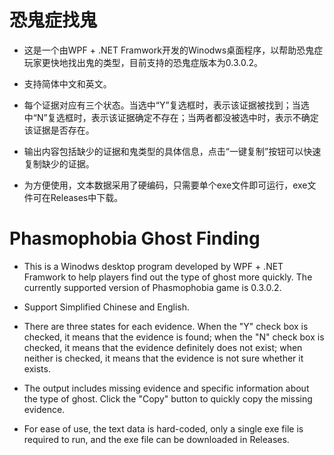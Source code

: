 # 恐鬼症找鬼

- 这是一个由WPF + .NET Framwork开发的Winodws桌面程序，以帮助恐鬼症玩家更快地找出鬼的类型，目前支持的恐鬼症版本为0.3.0.2。

- 支持简体中文和英文。

- 每个证据对应有三个状态。当选中“Y”复选框时，表示该证据被找到；当选中“N”复选框时，表示该证据确定不存在；当两者都没被选中时，表示不确定该证据是否存在。

- 输出内容包括缺少的证据和鬼类型的具体信息，点击“一键复制”按钮可以快速复制缺少的证据。

- 为方便使用，文本数据采用了硬编码，只需要单个exe文件即可运行，exe文件可在Releases中下载。

# Phasmophobia Ghost Finding

- This is a Winodws desktop program developed by WPF + .NET Framwork to help players find out the type of ghost more quickly. The currently supported version of Phasmophobia game is 0.3.0.2.

- Support Simplified Chinese and English.

- There are three states for each evidence. When the "Y" check box is checked, it means that the evidence is found; when the "N" check box is checked, it means that the evidence definitely does not exist; when neither is checked, it means that the evidence is not sure whether it exists.

- The output includes missing evidence and specific information about the type of ghost. Click the "Copy" button to quickly copy the missing evidence.

- For ease of use, the text data is hard-coded, only a single exe file is required to run, and the exe file can be downloaded in Releases.
